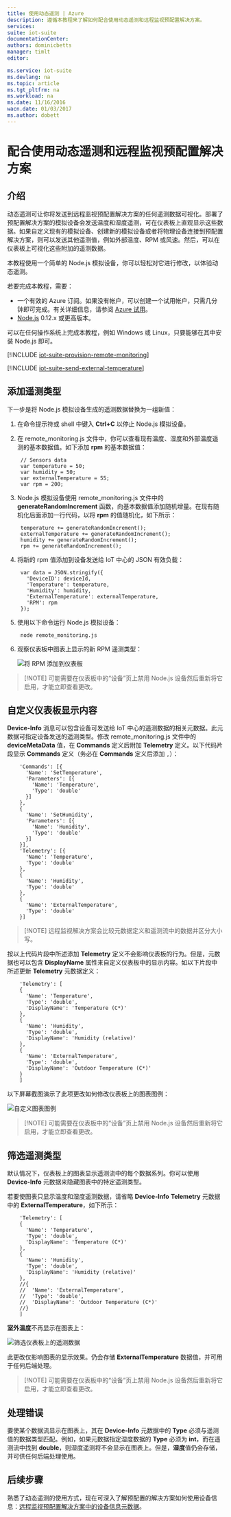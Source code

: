 ```yaml
---
title: 使用动态遥测 | Azure
description: 遵循本教程来了解如何配合使用动态遥测和远程监视预配置解决方案。
services: 
suite: iot-suite
documentationCenter: 
authors: dominicbetts
manager: timlt
editor: 

ms.service: iot-suite
ms.devlang: na
ms.topic: article
ms.tgt_pltfrm: na
ms.workload: na
ms.date: 11/16/2016
wacn.date: 01/03/2017
ms.author: dobett
---
```


# 配合使用动态遥测和远程监视预配置解决方案
## 介绍
动态遥测可让你将发送到远程监视预配置解决方案的任何遥测数据可视化。部署了预配置解决方案的模拟设备会发送温度和湿度遥测，可在仪表板上直观显示这些数据。如果自定义现有的模拟设备、创建新的模拟设备或者将物理设备连接到预配置解决方案，则可以发送其他遥测值，例如外部温度、RPM 或风速。然后，可以在仪表板上可视化这些附加的遥测数据。

本教程使用一个简单的 Node.js 模拟设备，你可以轻松对它进行修改，以体验动态遥测。

若要完成本教程，需要：

- 一个有效的 Azure 订阅。如果没有帐户，可以创建一个试用帐户，只需几分钟即可完成。有关详细信息，请参阅 [Azure 试用][lnk_free_trial]。
- [Node.js][lnk-node] 0.12.x 或更高版本。

可以在任何操作系统上完成本教程，例如 Windows 或 Linux，只要能够在其中安装 Node.js 即可。

[!INCLUDE [iot-suite-provision-remote-monitoring](../../includes/iot-suite-provision-remote-monitoring.md)]

[!INCLUDE [iot-suite-send-external-temperature](../../includes/iot-suite-send-external-temperature.md)]

## 添加遥测类型

下一步是将 Node.js 模拟设备生成的遥测数据替换为一组新值：

1. 在命令提示符或 shell 中键入 **Ctrl+C** 以停止 Node.js 模拟设备。

2. 在 remote\_monitoring.js 文件中，你可以查看现有温度、湿度和外部温度遥测的基本数据值。如下添加 **rpm** 的基本数据值：

	    // Sensors data
	    var temperature = 50;
	    var humidity = 50;
	    var externalTemperature = 55;
	    var rpm = 200;

3. Node.js 模拟设备使用 remote\_monitoring.js 文件中的 **generateRandomIncrement** 函数，向基本数据值添加随机增量。在现有随机化后面添加一行代码，以将 **rpm** 的值随机化，如下所示：

	    temperature += generateRandomIncrement();
	    externalTemperature += generateRandomIncrement();
	    humidity += generateRandomIncrement();
	    rpm += generateRandomIncrement();

4. 将新的 rpm 值添加到设备发送给 IoT 中心的 JSON 有效负载：

	    var data = JSON.stringify({
	      'DeviceID': deviceId,
	      'Temperature': temperature,
	      'Humidity': humidity,
	      'ExternalTemperature': externalTemperature,
	      'RPM': rpm
	    });

5. 使用以下命令运行 Node.js 模拟设备：

	    node remote_monitoring.js

6. 观察仪表板中图表上显示的新 RPM 遥测类型：

    ![将 RPM 添加到仪表板][image3]  

> [!NOTE] 可能需要在仪表板中的“设备”页上禁用 Node.js 设备然后重新将它启用，才能立即查看更改。

## 自定义仪表板显示内容

**Device-Info** 消息可以包含设备可发送给 IoT 中心的遥测数据的相关元数据。此元数据可指定设备发送的遥测类型。修改 remote\_monitoring.js 文件中的 **deviceMetaData** 值，在 **Commands** 定义后附加 **Telemetry** 定义。以下代码片段显示 **Commands** 定义（务必在 **Commands** 定义后添加 `,`）：

		'Commands': [{
		  'Name': 'SetTemperature',
		  'Parameters': [{
		    'Name': 'Temperature',
		    'Type': 'double'
		  }]
		},
		{
		  'Name': 'SetHumidity',
		  'Parameters': [{
		    'Name': 'Humidity',
		    'Type': 'double'
		  }]
		}],
		'Telemetry': [{
		  'Name': 'Temperature',
		  'Type': 'double'
		},
		{
		  'Name': 'Humidity',
		  'Type': 'double'
		},
		{
		  'Name': 'ExternalTemperature',
		  'Type': 'double'
		}]

> [!NOTE] 远程监视解决方案会比较元数据定义和遥测流中的数据并区分大小写。

按以上代码片段中所述添加 **Telemetry** 定义不会影响仪表板的行为。但是，元数据也可以包含 **DisplayName** 属性来自定义仪表板中的显示内容。如以下片段中所述更新 **Telemetry** 元数据定义：

		'Telemetry': [
		{
		  'Name': 'Temperature',
		  'Type': 'double',
		  'DisplayName': 'Temperature (C*)'
		},
		{
		  'Name': 'Humidity',
		  'Type': 'double',
		  'DisplayName': 'Humidity (relative)'
		},
		{
		  'Name': 'ExternalTemperature',
		  'Type': 'double',
		  'DisplayName': 'Outdoor Temperature (C*)'
		}
		]

以下屏幕截图演示了此项更改如何修改仪表板上的图表图例：

![自定义图表图例][image4]  

> [!NOTE] 可能需要在仪表板中的“设备”页上禁用 Node.js 设备然后重新将它启用，才能立即查看更改。

## 筛选遥测类型

默认情况下，仪表板上的图表显示遥测流中的每个数据系列。你可以使用 **Device-Info** 元数据来隐藏图表中的特定遥测类型。

若要使图表只显示温度和湿度遥测数据，请省略 **Device-Info** **Telemetry** 元数据中的 **ExternalTemperature**，如下所示：

		'Telemetry': [
		{
		  'Name': 'Temperature',
		  'Type': 'double',
		  'DisplayName': 'Temperature (C*)'
		},
		{
		  'Name': 'Humidity',
		  'Type': 'double',
		  'DisplayName': 'Humidity (relative)'
		},
		//{
		//  'Name': 'ExternalTemperature',
		//  'Type': 'double',
		//  'DisplayName': 'Outdoor Temperature (C*)'
		//}
		]

**室外温度**不再显示在图表上：

![筛选仪表板上的遥测数据][image5]  

此更改仅影响图表的显示效果。仍会存储 **ExternalTemperature** 数据值，并可用于任何后端处理。

> [!NOTE] 可能需要在仪表板中的“设备”页上禁用 Node.js 设备然后重新将它启用，才能立即查看更改。

## 处理错误

要使某个数据流显示在图表上，其在 **Device-Info** 元数据中的 **Type** 必须与遥测值的数据类型匹配。例如，如果元数据指定湿度数据的 **Type** 必须为 **int**，而在遥测流中找到 **double**，则湿度遥测将不会显示在图表上。但是，**湿度**值仍会存储，并可供任何后端处理使用。

## 后续步骤

熟悉了动态遥测的使用方式，现在可深入了解预配置的解决方案如何使用设备信息：[远程监视预配置解决方案中的设备信息元数据][lnk-devinfo]。

[lnk-devinfo]: ./iot-suite-remote-monitoring-device-info.md
[image1]: ./media/iot-suite-dynamic-telemetry/image1.png
[image2]: ./media/iot-suite-dynamic-telemetry/image2.png
[image3]: ./media/iot-suite-dynamic-telemetry/image3.png
[image4]: ./media/iot-suite-dynamic-telemetry/image4.png
[image5]: ./media/iot-suite-dynamic-telemetry/image5.png

[lnk_free_trial]: https://www.azure.cn/pricing/1rmb-trial/
[lnk-node]: http://nodejs.org

<!---HONumber=Mooncake_1226_2016-->